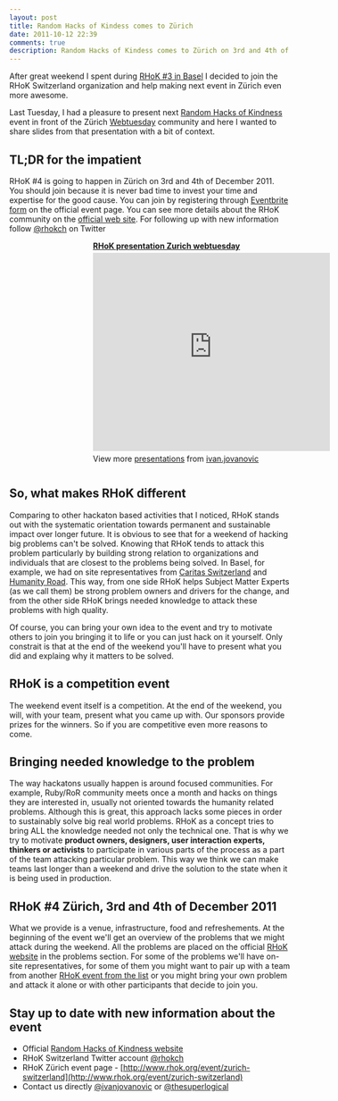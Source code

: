 ```yaml
---
layout: post
title: Random Hacks of Kindess comes to Zürich
date: 2011-10-12 22:39
comments: true
description: Random Hacks of Kindess comes to Zürich on 3rd and 4th of December. Join us to change the world one commit at the time
---
```


After great weekend I spent during [RHoK #3 in Basel](http://www.rhok.org/event/basel)
I decided to join the RHoK Switzerland organization and help making next event
in Zürich even more awesome.

Last Tuesday, I had a pleasure to present next [Random Hacks of
Kindness](http://www.rhok.org) event in front of the Zürich
[Webtuesday](http://webtuesday.ch/) community and here I wanted to share
slides from that presentation with a bit of context.

## TL;DR for the impatient
RHoK #4 is going to happen in Zürich on 3rd and 4th
of December 2011. You should join because it is never bad time to invest
your time and expertise for the good cause. You can join by registering
through [Eventbrite form](http://www.rhok.org/event/zurich-switzerland)
on the official event page. You can see more details about the RHoK
community on the [official web site](http://www.rhok.org). For following
up with new information follow [@rhokch](http://twitter.com/#!/rhokch) on Twitter

<div style="width:425px; margin-left:150px;" id="__ss_9664033"> <strong style="display:block;margin:12px 0 4px"><a href="http://www.slideshare.net/ivan.jovanovic/rhok-presentation-zurich-webtuesday" title="RHoK presentation Zurich webtuesday" target="_blank">RHoK presentation Zurich webtuesday</a></strong> <iframe src="http://www.slideshare.net/slideshow/embed_code/9664033" width="425" height="355" frameborder="0" marginwidth="0" marginheight="0" scrolling="no"></iframe> <div style="padding:5px 0 12px"> View more <a href="http://www.slideshare.net/" target="_blank">presentations</a> from <a href="http://www.slideshare.net/ivan.jovanovic" target="_blank">ivan.jovanovic</a> </div> </div>

## So, what makes RHoK different
Comparing to other hackaton based activities that I noticed, RHoK stands
out with the systematic orientation towards permanent and sustainable
impact over longer future. It is obvious to see that for a weekend of
hacking big problems can't be solved. Knowing that RHoK tends to attack
this problem particularly by building strong relation to organizations
and individuals that are closest to the problems being solved. In Basel, for example,
we had on site representatives from [Caritas Switzerland](http://www.caritas.ch) and
[Humanity Road](http://www.humanityroad.org/). This way, from one side
RHoK helps Subject Matter Experts (as we call them) be strong problem
owners and drivers for the change, and from the other side RHoK brings
needed knowledge to attack these problems with high quality.

Of course, you can bring your own idea to the event and try to motivate
others to join you bringing it to life or you can just hack on it
yourself. Only constrait is that at the end of the weekend you'll have
to present what you did and explaing why it matters to be solved.

## RHoK is a competition event
The weekend event itself is a competition. At the end of the weekend,
you will, with your team, present what you came up with. Our sponsors
provide prizes for the winners. So if you are competitive even more
reasons to come.

## Bringing needed knowledge to the problem
The way hackatons usually happen is around focused communities. For
example, Ruby/RoR community meets once a month and hacks on things they
are interested in, usually not oriented towards the humanity related
problems. Although this is great, this approach lacks some pieces in
order to sustainably solve big real world problems. RHoK as a concept
tries to bring ALL the knowledge needed not only the technical one. That
is why we try to motivate **product owners, designers, user interaction
experts, thinkers or activists** to participate in
various parts of the process as a part of the team attacking particular
problem. This way we think we can make teams last longer than a weekend
and drive the solution to the state when it is being used in production.

## RHoK #4 Zürich, 3rd and 4th of December 2011

What we provide is a venue, infrastructure, food and refreshements. At
the beginning of the event we'll get an overview of the problems that we
might attack during the weekend. All the problems are placed on the
official [RHoK website](http://www.rhok.org/problems) in the problems section.
For some of the problems we'll have on-site representatives, for some of
them you might want to pair up with a team from another [RHoK event from
the list](http://www.rhok.org/events) or you might bring your own
problem and attack it alone or with other participants that decide to
join you.

## Stay up to date with new information about the event
* Official [Random Hacks of Kindness website](http://www.rhok.org)
* RHoK Switzerland Twitter account [@rhokch](http://twitter.com/#!/rhokch)
* RHoK Zürich event page -
  [http://www.rhok.org/event/zurich-switzerland](http://www.rhok.org/event/zurich-switzerland)
* Contact us directly [@ivanjovanovic](https://twitter.com/#!/ivanjovanovic) or [@thesuperlogical](https://twitter.com/#!/thesuperlogical)
